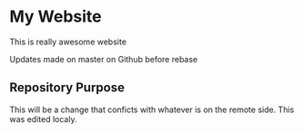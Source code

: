 # My Website

This is really awesome website

Updates made on master on Github before rebase

## Repository Purpose

This will be a change that conficts
with whatever is on the remote side.
This was edited localy.
